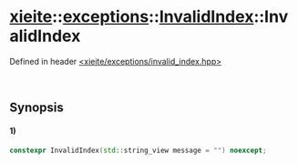 # [xieite](../../../../../../xieite.md)\:\:[exceptions](../../../../../../exceptions.md)\:\:[InvalidIndex](../../../../invalid_index.md)\:\:InvalidIndex
Defined in header [<xieite/exceptions/invalid_index.hpp>](../../../../../../../include/xieite/exceptions/invalid_index.hpp)

&nbsp;

## Synopsis
#### 1)
```cpp
constexpr InvalidIndex(std::string_view message = "") noexcept;
```
